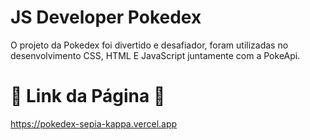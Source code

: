 # JS Developer Pokedex
O projeto da Pokedex foi divertido e desafiador, foram utilizadas no desenvolvimento CSS, HTML E JavaScript juntamente com a PokeApi.
# 🔸 Link da Página 🔸
https://pokedex-sepia-kappa.vercel.app
